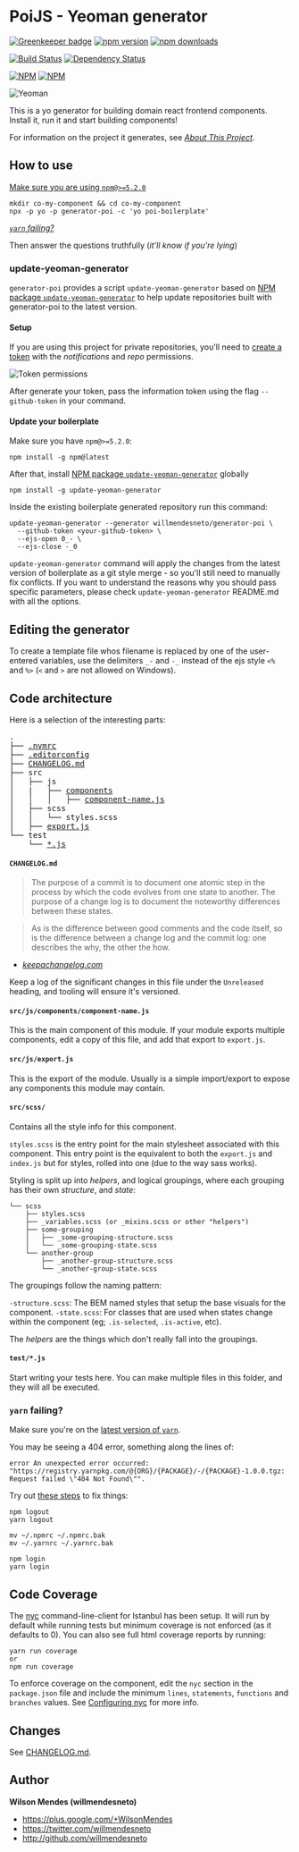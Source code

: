 # PoiJS -  Yeoman generator 

[![Greenkeeper badge](https://badges.greenkeeper.io/willmendesneto/generator-poi.svg)](https://greenkeeper.io/)
[![npm version](https://badge.fury.io/js/generator-poi.svg)](http://badge.fury.io/js/generator-poi) [![npm downloads](https://img.shields.io/npm/dm/generator-poi.svg)](https://npmjs.org/generator-poi)

[![Build Status](https://travis-ci.org/willmendesneto/generator-poi.svg?branch=master)](https://travis-ci.org/willmendesneto/generator-poi)
[![Dependency Status](https://david-dm.org/willmendesneto/generator-poi.svg)](https://david-dm.org/willmendesneto/generator-poi)

[![NPM](https://nodei.co/npm/generator-poi.png?downloads=true&downloadRank=true&stars=true)](https://npmjs.org/generator-poi)
[![NPM](https://nodei.co/npm-dl/generator-poi.png?height=3&months=3)](https://npmjs.org/generator-poi)


![Yeoman](./assets/yeoman-masthead.png)

This is a yo generator for building domain react frontend components. Install it, run it and start building components!

For information on the project it generates, see _[About This
Project](/app/templates/README.md#about-this-project)_.


## How to use

[Make sure you are using `npm@>=5.2.0`](https://docs.npmjs.com/getting-started/installing-node)

```
mkdir co-my-component && cd co-my-component
npx -p yo -p generator-poi -c 'yo poi-boilerplate'
```

_[`yarn` failing?](#yarn-failing)_

Then answer the questions truthfully (_it'll know if you're lying_)


### update-yeoman-generator

`generator-poi` provides a script `update-yeoman-generator` based on [NPM package `update-yeoman-generator`](https://github.com/willmendesneto/update-yeoman-generator) to help update repositories built with generator-poi
to the latest version.


#### Setup

If you are using this project for private repositories, you'll need to [create a token](https://github.com/settings/tokens/new?scopes=notifications,repo&description=Update%20Yeoman%20Generator) with the *notifications* and *repo* permissions.

![Token permissions](./assets/token.png)

After generate your token, pass the information token using the flag `--github-token` in your command.


#### Update your boilerplate

Make sure you have `npm@>=5.2.0`:

```
npm install -g npm@latest
```

After that, install [NPM package `update-yeoman-generator`](https://github.com/willmendesneto/update-yeoman-generator) globally

```
npm install -g update-yeoman-generator
```

Inside the existing boilerplate generated repository run this command:

```
update-yeoman-generator --generator willmendesneto/generator-poi \
  --github-token <your-github-token> \
  --ejs-open 0_- \
  --ejs-close -_0
```

`update-yeoman-generator` command will apply the changes from the latest version of boilerplate as a git style merge - so you'll still need to manually fix conflicts. If you want to understand the reasons why you should pass specific parameters, please check `update-yeoman-generator` README.md with all the options.


## Editing the generator

To create a template file whos filename is replaced by one of the user-entered
variables, use the delimiters `_-` and `-_` instead of the ejs style `<%` and
`%>` (`<` and `>` are not allowed on Windows).


## Code architecture


Here is a selection of the interesting parts:

<pre>
.
├── <a href="#nvmrc" title=".nvmrc file">.nvmrc</a>
├── <a href="#editorconfig" title=".editorconfig file">.editorconfig</a>
├── <a href="#changelog" title="changelog file">CHANGELOG.md</a>
├── src
│   ├── js
│   |   ├── <a href="#srccomponents" title="Description of components folder">components</a>
│   │   │   ├── <a href="#srcjscomponentscomponent-namejs" title="Description of component-name.js">component-name.js</a>
│   ├── scss
│   │   └── styles.scss
│   ├── <a href="#srcjsexportjs" title="Description of export.js">export.js</a>
└── test
    └── <a href="#testjs" title="Description of test files">*.js</a>
</pre>


#### `CHANGELOG.md`

> The purpose of a commit is to document one atomic step in the process by which
> the code evolves from one state to another.
> The purpose of a change log is to document the noteworthy differences between
> these states.

> As is the difference between good comments and the code itself,
> so is the difference between a change log and the commit log:
> one describes the why,
> the other the how.

- _[keepachangelog.com](http://keepachangelog.com/)_

Keep a log of the significant changes in this file under the `Unreleased`
heading,
and tooling will ensure it's versioned.

#### `src/js/components/component-name.js`

This is the main component of this module. If your module exports multiple
components, edit a copy of this file, and add that export to `export.js`.

#### `src/js/export.js`

This is the export of the module. Usually is a simple import/export to
expose any components this module may contain.

#### `src/scss/`

Contains all the style info for this component.

`styles.scss` is the entry point for the main stylesheet associated with this
component. This entry point is the equivalent to both the `export.js` and
`index.js` but for styles, rolled into one (due to the way sass works).

Styling is split up into _helpers_, and logical groupings, where each grouping
has their own _structure_, and _state_:

```
└── scss
    ├── styles.scss
    ├── _variables.scss (or _mixins.scss or other "helpers")
    ├── some-grouping
    │   ├── _some-grouping-structure.scss
    │   └── _some-grouping-state.scss
    └── another-group
        ├── _another-group-structure.scss
        └── _another-group-state.scss
```

The groupings follow the naming pattern:

`-structure.scss`: The BEM named styles that setup the base visuals for the
component.
`-state.scss`: For classes that are used when states change within the
component (eg; `.is-selected`, `.is-active`, etc).

The _helpers_ are the things which don't really fall into the groupings.


#### `test/*.js`

Start writing your tests here. You can make multiple files in this folder, and
they will all be executed.


### `yarn` failing?

Make sure you're on the [latest version of `yarn`](https://yarnpkg.com/en/docs/install).

You may be seeing a 404 error, something along the lines of:

```
error An unexpected error occurred: "https://registry.yarnpkg.com/@{ORG}/{PACKAGE}/-/{PACKAGE}-1.0.0.tgz: Request failed \"404 Not Found\"".
```

Try out [these steps](https://github.com/yarnpkg/yarn/issues/521#issuecomment-280565157) to fix things:

```shell
npm logout
yarn logout

mv ~/.npmrc ~/.npmrc.bak
mv ~/.yarnrc ~/.yarnrc.bak

npm login
yarn login
```


## Code Coverage

The [nyc](https://github.com/istanbuljs/nyc) command-line-client for Istanbul has been setup.
It will run by default while running tests but minimum coverage is not enforced (as it defaults to 0).
You can also see full html coverage reports by running:

```shell
yarn run coverage
or
npm run coverage
```

To enforce coverage on the component, edit the `nyc` section in the `package.json` file
and include the minimum `lines`, `statements`, `functions` and `branches` values.
See [Configuring nyc](https://github.com/istanbuljs/nyc#configuring-nyc) for more info.


## Changes

See [CHANGELOG.md](./CHANGELOG.md).


## Author

**Wilson Mendes (willmendesneto)**
+ <https://plus.google.com/+WilsonMendes>
+ <https://twitter.com/willmendesneto>
+ <http://github.com/willmendesneto>
